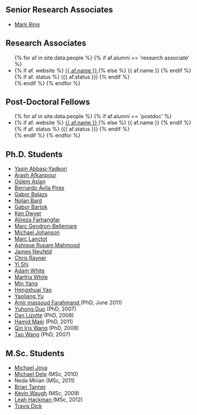 <h2>Senior Research Associates</h2>
<ul>
 	<li><a href="http://markring.com/" target="_blank" rel="noopener">Mark Ring </a></li>
	</ul>

<h2>Research Associates</h2>

<ul>
{% for af in site.data.people %}
{% if af.alumni ==  'research associate' %}
<li>
{% if af. website %}
    <a href="{{ af.website }}">
      {{ af.name }}
    </a>
{% else %}
	{{ af.name }}
{% endif %}
{% if af. status %}
	 ({{ af.status }})
{% endif %}	
	</li>
{% endif %}	
{% endfor %}
</ul>


<h2>Post-Doctoral Fellows</h2>

<ul>
{% for af in site.data.people %}
{% if af.alumni ==  'postdoc' %}
<li>
{% if af. website %}
    <a href="{{ af.website }}">
      {{ af.name }}
    </a>
{% else %}
	{{ af.name }}
{% endif %}
{% if af. status %}
	 ({{ af.status }})
{% endif %}
	</li>
{% endif %}	
{% endfor %}
</ul>
	
<h2>Ph.D. Students</h2>
<ul>
 	<li><a href="http://webdocs.cs.ualberta.ca/~abbasiya/" target="_blank" rel="noopener noreferrer">Yasin Abbasi-Yadkori</a></li>
 	<li><a href="http://webdocs.cs.ualberta.ca/~afkanpou/" target="_blank" rel="noopener noreferrer">Arash Afkanpour</a></li>
 	<li><a href="http://webdocs.cs.ualberta.ca/~ozlem/" target="_blank" rel="noopener noreferrer">Oslem Aslan</a></li>
 	<li><a href="https://scholar.google.ca/citations?user=WpAH4iUAAAAJ&amp;hl=en">Bernardo Ávila Pires</a></li>
 	<li><a href="http://webdocs.cs.ualberta.ca/~gbalazs/" target="_blank" rel="noopener noreferrer">Gabor Balazs</a></li>
 	<li><a href="http://webdocs.cs.ualberta.ca/~nolan/" target="_blank" rel="noopener noreferrer">Nolan Bard</a></li>
 	<li><a href="http://www.ualberta.ca/~bartok/" target="_blank" rel="noopener noreferrer">Gabor Bartok</a></li>
 	<li><a href="http://webdocs.cs.ualberta.ca/~dwyer/" target="_blank" rel="noopener noreferrer">Ken Dwyer</a></li>
 	<li><a href="http://webdocs.cs.ualberta.ca/~farhang/" target="_blank" rel="noopener noreferrer">Alireza Farhangfar</a></li>
 	<li><a href="http://webdocs.cs.ualberta.ca/~mg17/" target="_blank" rel="noopener noreferrer">Marc Gendron-Bellemare</a></li>
 	<li><a href="http://webdocs.cs.ualberta.ca/~johanson/" target="_blank" rel="noopener noreferrer">Michael Johanson</a></li>
 	<li><a href="http://webdocs.cs.ualberta.ca/~lanctot/" target="_blank" rel="noopener noreferrer">Marc Lanctot</a></li>
 	<li><a href="https://webapps.cs.ualberta.ca/profile/?who=97322" target="_blank" rel="noopener noreferrer">Ashique Rupam Mahmood</a></li>
 	<li><a href="http://webdocs.cs.ualberta.ca/~neufeld/" target="_blank" rel="noopener noreferrer">James Neufeld</a></li>
 	<li><a href="http://webdocs.cs.ualberta.ca/~rayner/" target="_blank" rel="noopener noreferrer">Chris Rayner</a></li>
 	<li><a href="http://webdocs.cs.ualberta.ca/~ys3/" target="_blank" rel="noopener noreferrer">Yi Shi</a></li>
 	<li><a href="http://www.adamwhite.ca/" target="_blank" rel="noopener noreferrer">Adam White</a></li>
 	<li><a href="http://webdocs.cs.ualberta.ca/~whitem/" target="_blank" rel="noopener noreferrer">Martha White</a></li>
 	<li><a href="http://webdocs.cs.ualberta.ca/~myang2/" target="_blank" rel="noopener noreferrer">Min Yang</a></li>
 	<li><a href="http://webdocs.cs.ualberta.ca/~hengshua/" target="_blank" rel="noopener noreferrer">Hengshuai Yao</a></li>
 	<li><a href="http://webdocs.cs.ualberta.ca/~yaoliang/" target="_blank" rel="noopener noreferrer">Yaoliang Yu</a></li>
 	<li><a href="http://academic.sologen.net/Home.html" target="_blank" rel="noopener">Amir massoud Farahmand </a>(PhD, June 2011)</li>
 	<li><a href="http://www.cis.temple.edu/~yuhong">Yuhong Guo</a> (PhD, 2007)</li>
 	<li><a href="http://www-personal.umich.edu/~danjl">Dan Lizotte</a> (PhD, 2008)</li>
 	<li><a href="http://www.stanford.edu/~maei/" target="_blank" rel="noopener">Hamid Maei</a> (PhD, 2011)</li>
 	<li><a href="http://sites.google.com/site/qiniriswang">Qin Iris Wang</a> (PhD, 2008)</li>
 	<li><a href="http://www.cs.purdue.edu/~taowang">Tao Wang</a> (PhD, 2007)</li>
</ul>
<h2>M.Sc. Students</h2>
<ul>
 	<li><a href="http://www.michaeljoya.com" target="_blank" rel="noopener noreferrer">Michael Joya</a></li>
 	<li><a href="http://webdocs.cs.ualberta.ca/~delp/" target="_blank" rel="noopener">Michael Delp</a> (MSc, 2010)<a href="http://webdocs.cs.ualberta.ca/~delp/" target="_blank" rel="noopener">
</a></li>
 	<li>Neda Mirian (MSc, 2011)<a href="http://webdocs.cs.ualberta.ca/~mirianho/" target="_blank" rel="noopener">
</a></li>
 	<li><a href="http://research.tannerpages.com/" target="_blank" rel="noopener">Brian Tanner
</a></li>
 	<li><a href="http://www.cs.cmu.edu/~kwaugh">Kevin Waugh</a> (MSc, 2009)</li>
 	<li><a href="http://webdocs.cs.ualberta.ca/~hackman/">Leah Hackman </a>(MSc, 2012)</li>
 	<li><a href="https://plus.google.com/+TravisDickTheLearner/posts">Travis Dick </a></li>
</ul>
